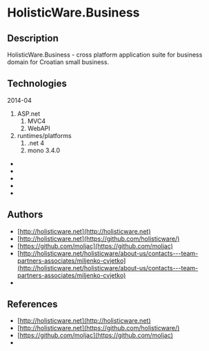 # HolisticWare.Business


## Description

HolisticWare.Business - cross platform application suite for business domain for 
Croatian small business.

## Technologies

2014-04

1.	ASP.net
	1.	MVC4
	2.	WebAPI
2.	runtimes/platforms
	1.	.net 4
	2.	mono 3.4.0
	
*	[]()
*	[]()
*	[]()
*	[]()
*	[]()

## Authors

*	[http://holisticware.net](http://holisticware.net)
*	[http://holisticware.net](https://github.com/holisticware/)
*	[https://github.com/moljac](https://github.com/moljac)
*	[http://holisticware.net/holisticware/about-us/contacts---team-partners-associates/miljenko-cvjetko](http://holisticware.net/holisticware/about-us/contacts---team-partners-associates/miljenko-cvjetko)
*	[]()

## References

*	[http://holisticware.net](http://holisticware.net)
*	[http://holisticware.net](https://github.com/holisticware/)
*	[https://github.com/moljac](https://github.com/moljac)
*	[]()
